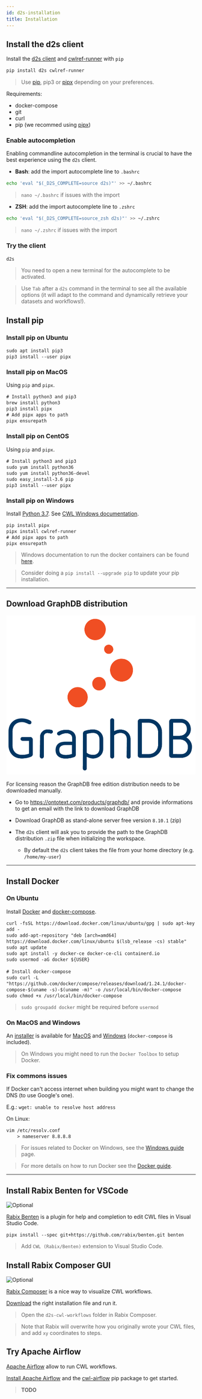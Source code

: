 ```yaml
---
id: d2s-installation
title: Installation
---
```


## Install the d2s client

Install the [d2s client](https://pypi.org/project/d2s) and [cwlref-runner](https://pypi.org/project/cwlref-runner/) with `pip`

```bash
pip install d2s cwlref-runner
```

> Use [pip](https://pypi.org/project/pip/), pip3 or [pipx](https://pipxproject.github.io/pipx/) depending on your preferences.

Requirements:

* docker-compose
* git
* curl
* pip (we recommed using [pipx](https://pipxproject.github.io/pipx/))

### Enable autocompletion

Enabling commandline autocompletion in the terminal is crucial to have the best experience using the `d2s` client. 

* **Bash**: add the import autocomplete line to `.bashrc`
```bash
echo 'eval "$(_D2S_COMPLETE=source d2s)"' >> ~/.bashrc
```

> `nano ~/.bashrc` if issues with the import 

* **ZSH**: add the import autocomplete line to `.zshrc`
```bash
echo 'eval "$(_D2S_COMPLETE=source_zsh d2s)"' >> ~/.zshrc
```

> `nano ~/.zshrc` if issues with the import 

### Try the client

```bash
d2s
```

> You need to open a new terminal for the autocomplete to be activated.

> Use `Tab` after a `d2s` command in the terminal to see all the available options (it will adapt to the command and dynamically retrieve your datasets and workflows!).

## Install pip

### Install pip on Ubuntu

```shell
sudo apt install pip3
pip3 install --user pipx
```

### Install pip on MacOS

Using `pip` and `pipx`.

```shell
# Install python3 and pip3
brew install python3
pip3 install pipx
# Add pipx apps to path
pipx ensurepath
```

### Install pip on CentOS

Using `pip` and `pipx`.

```shell
# Install python3 and pip3
sudo yum install python36
sudo yum install python36-devel
sudo easy_install-3.6 pip
pip3 install --user pipx
```

### Install pip on Windows

Install [Python 3.7](https://www.python.org/ftp/python/3.7.5/python-3.7.5-amd64.exe). See [CWL Windows documentation](https://github.com/common-workflow-language/cwltool/blob/master/windowsdoc.md).

```shell
pip install pipx
pipx install cwlref-runner
# Add pipx apps to path
pipx ensurepath
```

> Windows documentation to run the docker containers can be found [here](/docs/guide-windows).

> Consider doing a `pip install --upgrade pip` to update your pip installation.

---

## Download GraphDB distribution

[![GraphDB](/img/graphdb-logo.png)](https://ontotext.com/products/graphdb/)

For licensing reason the GraphDB free edition distribution needs to be downloaded manually.

* Go to https://ontotext.com/products/graphdb/ and provide informations to get an email with the link to download GraphDB

* Download GraphDB as stand-alone server free version `8.10.1` (zip)

* The `d2s` client will ask you to provide the path to the GraphDB distribution `.zip` file when initializing the workspace.
  * By default the `d2s` client takes the file from your home directory (e.g. `/home/my-user`)

---

## Install Docker

### On Ubuntu

Install [Docker](https://docs.docker.com/install/linux/docker-ce/ubuntu/) and [docker-compose](https://docs.docker.com/compose/install/).

```shell
curl -fsSL https://download.docker.com/linux/ubuntu/gpg | sudo apt-key add -
sudo add-apt-repository "deb [arch=amd64] https://download.docker.com/linux/ubuntu $(lsb_release -cs) stable"
sudo apt update
sudo apt install -y docker-ce docker-ce-cli containerd.io
sudo usermod -aG docker ${USER}

# Install docker-compose
sudo curl -L "https://github.com/docker/compose/releases/download/1.24.1/docker-compose-$(uname -s)-$(uname -m)" -o /usr/local/bin/docker-compose
sudo chmod +x /usr/local/bin/docker-compose
```

> `sudo groupadd docker` might be required before `usermod`

### On MacOS and Windows

An [installer](https://hub.docker.com/?overlay=onboarding) is available for [MacOS](https://docs.docker.com/docker-for-mac/install/) and [Windows](https://docs.docker.com/docker-for-windows/install/) (`docker-compose` is included).

> On Windows you might need to run the `Docker Toolbox` to setup Docker.

### Fix commons issues

If Docker can't access internet when building you might want to change the DNS (to use Google's one). 

E.g.: `wget: unable to resolve host address`

On Linux:

```shell
vim /etc/resolv.conf
	> nameserver 8.8.8.8
```

> For issues related to Docker on Windows, see the [Windows guide](/docs/guide-windows) page.

> For more details on how to run Docker see the [Docker guide](/docs/guide-docker).



---

## Install Rabix Benten for VSCode

![Optional](https://img.shields.io/static/v1?label=module&message=Optional&color=blue)

[Rabix Benten](https://github.com/rabix/benten) is a plugin for help and completion to edit CWL files in Visual Studio Code.

```shell
pipx install --spec git+https://github.com/rabix/benten.git benten
```

> Add `CWL (Rabix/Benten)` extension to Visual Studio Code.

## Install Rabix Composer GUI

![Optional](https://img.shields.io/static/v1?label=module&message=Optional&color=blue)

[Rabix Composer](https://rabix.io/) is a nice way to visualize CWL workflows.

[Download](https://github.com/rabix/composer/releases) the right installation file and run it.

> Open the `d2s-cwl-workflows` folder in Rabix Composer.

> Note that Rabix will overwrite how you originally wrote your CWL files, and add `xy` coordinates to steps.

## Try Apache Airflow

[Apache Airflow](https://airflow.apache.org/) allow to run CWL workflows.

[Install Apache Airflow](https://airflow.apache.org/docs/stable/start.html) and the [cwl-airflow](https://cwl-airflow.readthedocs.io/en/latest/readme/run_demo.html) pip package to get started.

> **TODO**
